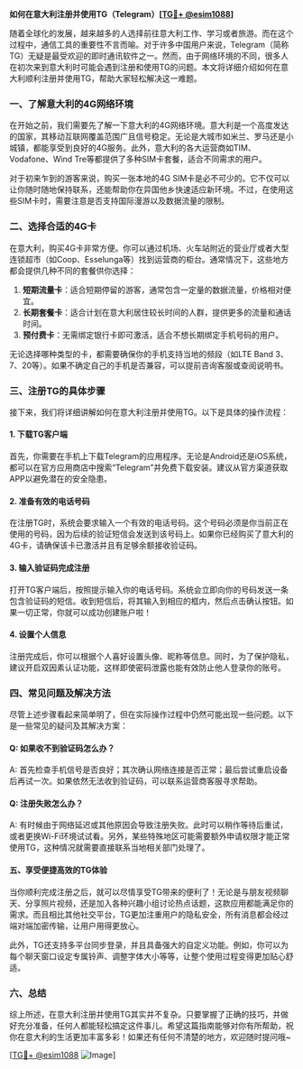 **如何在意大利注册并使用TG（Telegram）[[TG💪+ @esim1088](https://t.me/s/esim1088)]**

随着全球化的发展，越来越多的人选择前往意大利工作、学习或者旅游。而在这个过程中，通信工具的重要性不言而喻。对于许多中国用户来说，Telegram（简称TG）无疑是最受欢迎的即时通讯软件之一。然而，由于网络环境的不同，很多人在初次来到意大利时可能会遇到注册和使用TG的问题。本文将详细介绍如何在意大利顺利注册并使用TG，帮助大家轻松解决这一难题。

### **一、了解意大利的4G网络环境**

在开始之前，我们需要先了解一下意大利的4G网络环境。意大利是一个高度发达的国家，其移动互联网覆盖范围广且信号稳定。无论是大城市如米兰、罗马还是小城镇，都能享受到良好的4G服务。此外，意大利的各大运营商如TIM、Vodafone、Wind Tre等都提供了多种SIM卡套餐，适合不同需求的用户。

对于初来乍到的游客来说，购买一张本地的4G SIM卡是必不可少的。它不仅可以让你随时随地保持联系，还能帮助你在异国他乡快速适应新环境。不过，在使用这些SIM卡时，需要注意是否支持国际漫游以及数据流量的限制。

### **二、选择合适的4G卡**

在意大利，购买4G卡非常方便。你可以通过机场、火车站附近的营业厅或者大型连锁超市（如Coop、Esselunga等）找到运营商的柜台。通常情况下，这些地方都会提供几种不同的套餐供你选择：

1. **短期流量卡**：适合短期停留的游客，通常包含一定量的数据流量，价格相对便宜。
2. **长期套餐卡**：适合计划在意大利居住较长时间的人群，提供更多的流量和通话时间。
3. **预付费卡**：无需绑定银行卡即可激活，适合不想长期绑定手机号码的用户。

无论选择哪种类型的卡，都需要确保你的手机支持当地的频段（如LTE Band 3、7、20等）。如果不确定自己的手机是否兼容，可以提前咨询客服或查阅说明书。

### **三、注册TG的具体步骤**

接下来，我们将详细讲解如何在意大利注册并使用TG。以下是具体的操作流程：

#### **1. 下载TG客户端**

首先，你需要在手机上下载Telegram的应用程序。无论是Android还是iOS系统，都可以在官方应用商店中搜索“Telegram”并免费下载安装。建议从官方渠道获取APP以避免潜在的安全隐患。

#### **2. 准备有效的电话号码**

在注册TG时，系统会要求输入一个有效的电话号码。这个号码必须是你当前正在使用的号码，因为后续的验证短信会发送到该号码上。如果你已经购买了意大利的4G卡，请确保该卡已激活并且有足够余额接收验证码。

#### **3. 输入验证码完成注册**

打开TG客户端后，按照提示输入你的电话号码。系统会立即向你的号码发送一条包含验证码的短信。收到短信后，将其输入到相应的框内，然后点击确认按钮。如果一切正常，你就可以成功创建账户啦！

#### **4. 设置个人信息**

注册完成后，你可以根据个人喜好设置头像、昵称等信息。同时，为了保护隐私，建议开启双因素认证功能，这样即使密码泄露也能有效防止他人登录你的账号。

### **四、常见问题及解决方法**

尽管上述步骤看起来简单明了，但在实际操作过程中仍然可能出现一些问题。以下是一些常见的疑问及其解决方案：

#### **Q: 如果收不到验证码怎么办？**
A: 首先检查手机信号是否良好；其次确认网络连接是否正常；最后尝试重启设备后再试一次。如果依然无法收到验证码，可以联系运营商客服寻求帮助。

#### **Q: 注册失败怎么办？**
A: 有时候由于网络延迟或其他原因会导致注册失败。此时可以稍作等待后重试，或者更换Wi-Fi环境试试看。另外，某些特殊地区可能需要额外申请权限才能正常使用TG，这种情况就需要直接联系当地相关部门处理了。

#### **五、享受便捷高效的TG体验**

当你顺利完成注册之后，就可以尽情享受TG带来的便利了！无论是与朋友视频聊天、分享照片视频，还是加入各种兴趣小组讨论热点话题，这款应用都能满足你的需求。而且相比其他社交平台，TG更加注重用户的隐私安全，所有消息都会经过端对端加密传输，让用户用得更放心。

此外，TG还支持多平台同步登录，并且具备强大的自定义功能。例如，你可以为每个聊天窗口设定专属铃声、调整字体大小等等，让整个使用过程变得更加贴心舒适。

### **六、总结**

综上所述，在意大利注册并使用TG其实并不复杂。只要掌握了正确的技巧，并做好充分准备，任何人都能轻松搞定这件事儿。希望这篇指南能够对你有所帮助，祝你在意大利的生活更加丰富多彩！如果还有任何不清楚的地方，欢迎随时提问哦~

[[TG💪+ @esim1088](https://t.me/s/esim1088) ![Image](https://i.postimg.cc/4NQfJmqS/Snipaste-2025-05-13-00-14-12.png)]